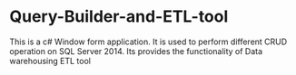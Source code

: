 # Query-Builder-and-ETL-tool
This is a c# Window form application. It is used to perform different CRUD operation on SQL Server 2014. Its provides the functionality of Data warehousing ETL tool
